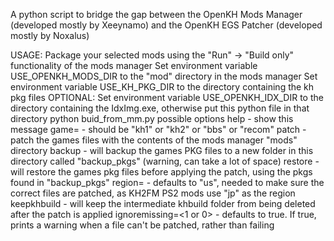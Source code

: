 A python script to bridge the gap between the OpenKH Mods Manager (developed mostly by Xeeynamo) and the OpenKH EGS Patcher (developed mostly by Noxalus)

USAGE:
<Before Using> Package your selected mods using the "Run" -> "Build only" functionality of the mods manager
<Before Using> Set environment variable USE_OPENKH_MODS_DIR to the "mod" directory in the mods manager
<Before Using> Set environment variable USE_KH_PKG_DIR to the directory containing the kh pkg files
<Before Using> OPTIONAL: Set environment variable USE_OPENKH_IDX_DIR to the directory containing the IdxImg.exe, otherwise put this python file in that directory
python buid_from_mm.py <options>
possible options
  help - show this message
  game=<game> - should be "kh1" or "kh2" or "bbs" or "recom"
  patch - patch the games files with the contents of the mods manager "mods" directory
  backup - will backup the games PKG files to a new folder in this directory called "backup_pkgs" (warning, can take a lot of space)
  restore - will restore the games pkg files before applying the patch, using the pkgs found in "backup_pkgs"
  region=<region> - defaults to "us", needed to make sure the correct files are patched, as KH2FM PS2 mods use "jp" as the region
  keepkhbuild - will keep the intermediate khbuild folder from being deleted after the patch is applied
  ignoremissing=<1 or 0> - defaults to true. If true, prints a warning when a file can't be patched, rather than failing
